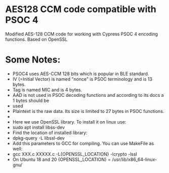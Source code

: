 # AES128 CCM code compatible with PSOC 4 
Modified AES-128 CCM code for working with Cypress PSOC 4 encoding functions. Based on OpenSSL

# Some Notes:
 * PSOC4 uses AES-CCM 128 bits which is popular in BLE standard.
 * IV (=Initial Vector) is named "nonce" is PSOC terminology and is 13 bytes.
 * Tag is named MIC and is 4 bytes.
 * AAD is not used in PSOC decoding functions and according to its docs a 1 bytes should be
 * used
 * Plaintext is the raw data. Its size is limited to 27 bytes in PSOC functions.
 * 
 * Here we use OpenSSL library. To install it on linux use:
 * sudo apt install libss-dev
 * Find the location of installed library:
 * dpkg-query -L libssl-dev
 * Add this parameters to GCC for compiling. You can use MakeFile as well:
 * gcc XXX.c XXXXX.c -L{OPENSSL_LOCATION} -lcrypto -lssl
 * On Ubuntu 18 and 20 {OPENSSL_LOCATION} = /usr/lib/x86_64-linux-gnu/
 
